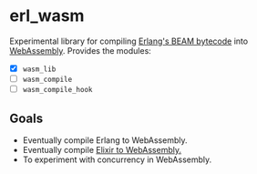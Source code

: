 
# erl_wasm

Experimental library for compiling [Erlang's BEAM bytecode](http://erlang.org/doc/man/beam_lib.html) into [WebAssembly](https://github.com/webassembly).   Provides the modules:

- [x] `wasm_lib`
- [ ] `wasm_compile`
- [ ] `wasm_compile_hook`

## Goals

- Eventually compile Erlang to WebAssembly.
- Eventually compile [Elixir to WebAssembly.](https://github.com/jamen/elixir-wasm)
- To experiment with concurrency in WebAssembly.
